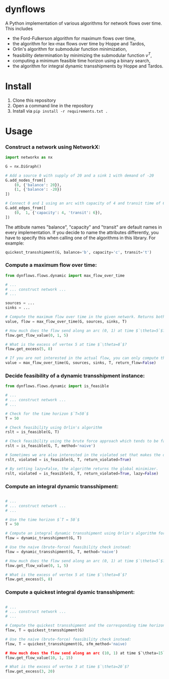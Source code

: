 # dynflows
A Python implementation of various algorithms for network flows over time. This includes
- the Ford-Fulkerson algorithm for maximum flows over time,
- the algorithm for lex-max flows over time by Hoppe and Tardos,
- Orlin's algorithm for submodular function minimization,
- feasibility determination by minimizing the submodular function $`v^T`$,
- computing a minimum feasible time horizon using a binary search,
- the algorithm for integral dynamic transshipments by Hoppe and Tardos.

# Install
1. Clone this repository
2. Open a command line in the repository
3. Install via `pip install -r requirements.txt .`

# Usage

### Construct a network using NetworkX:
``` Python
import networkx as nx

G = nx.DiGraph()

# Add a source 0 with supply of 20 and a sink 1 with demand of -20
G.add_nodes_from([
    (0, {'balance': 20}),
    (1, {'balance': -20})
])

# Connect 0 and 1 using an arc with capacity of 4 and transit time of 6
G.add_edges_from([
    (0,  1, {'capacity': 4, 'transit': 6}), 
])

```

The attibute names "balance", "capacity" and "transit" are default names in every implementation. If you decide to name the attributes differently, you have to specify this when calling one of the algorithms in this library. For example:
``` Python
quickest_transshipment(G, balance='b', capacity='c', transit='t')
```

### Compute a maximum flow over time:
``` Python
from dynflows.flows.dynamic import max_flow_over_time

# ...
# ... construct network ...
# ...

sources = ...
sinks = ...

# Compute the maximum flow over time in the given network. Returns both the value and the flow.
value, flow = max_flow_over_time(G, sources, sinks, T)

# How much does the flow send along an arc (0, 1) at time $`\theta=5`$?
flow.get_flow_value(0, 1, 5)

# What is the excess of vertex 5 at time $`\theta=8`$?
flow.get_excess(5, 8)

# If you are not interested in the actual flow, you can only compute the value which is faster.
value = max_flow_over_time(G, sources, sinks, T, return_flow=False)
```

### Decide feasibility of a dynamic transshipment instance:
``` Python
from dynflows.flows.dynamic import is_feasible

# ...
# ... construct network ...
# ...

# Check for the time horizon $`T=50`$
T = 50

# Check feasibility using Orlin's algorithm
rslt = is_feasible(G, T)

# Check feasibility using the brute force approach which tends to be faster for smaller instances.
rslt = is_feasible(G, T, method='naive')

# Sometimes we are also interested in the violated set that makes the dynamic transshipment instance infeasible, or the minimizer if feasible.
rslt, violated = is_feasible(G, T, return_violated=True)

# By setting lazy=False, the algorithm returns the global minimizer.
rslt, violated = is_feasible(G, T, return_violated=True, lazy=False)
```

### Compute an integral dynamic transshipment:
``` Python

# ...
# ... construct network ...
# ...

# Use the time horizon $`T = 50`$
T = 50

# Compute an integral dynamic transshipment using Orlin's algorithm for feasibility checks.
flow = dynamic_transshipment(G, T)

# Use the naive (brute-force) feasibility check instead:
flow = dynamic_transshipment(G, T, method='naive')

# How much does the flow send along an arc (0, 1) at time $`\theta=5`$?
flow.get_flow_value(0, 1, 5)

# What is the excess of vertex 5 at time $`\theta=8`$?
flow.get_excess(5, 8)
```

### Compute a quickest integral dyamic transshipment:
``` Python

# ...
# ... construct network ...
# ...

# Compute the quickest transshipment and the corresponding time horizon using Orlin's algorithm and a binary search.
flow, T = quickest_transshipment(G)

# Use the naive (brute-force) feasibility check instead:
flow, T = quickest_transshipment(G, sfm_method='naive)

# How much does the flow send along an arc (10, 1) at time $`\theta=15`$?
flow.get_flow_value(10, 1, 15)

# What is the excess of vertex 3 at time $`\theta=20`$?
flow.get_excess(3, 20)
```
